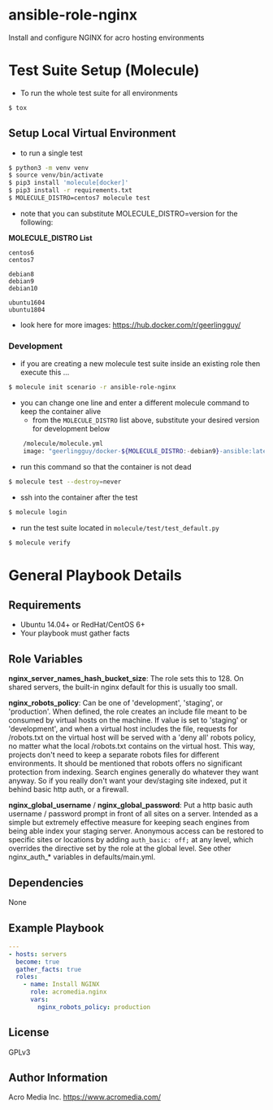 # ansible-role-nginx

Install and configure NGINX for acro hosting environments

# Test Suite Setup (Molecule)

- To run the whole test suite for all environments
```bash
$ tox
```

## Setup Local Virtual Environment

- to run a single test
```bash
$ python3 -m venv venv
$ source venv/bin/activate
$ pip3 install 'molecule[docker]'
$ pip3 install -r requirements.txt
$ MOLECULE_DISTRO=centos7 molecule test
```

- note that you can substitute MOLECULE_DISTRO=version for the following:

__MOLECULE_DISTRO List__

    centos6
    centos7
    
    debian8
    debian9
    debian10
    
    ubuntu1604
    ubuntu1804

- look here for more images: https://hub.docker.com/r/geerlingguy/
    
### Development

- if you are creating a new molecule test suite inside an existing role then execute this ...
```bash 
$ molecule init scenario -r ansible-role-nginx
```
- you can change one line and enter a different molecule command to keep the container alive
    - from the ```MOLECULE_DISTRO``` list above, substitute your desired version for development below
    
```bash
    /molecule/molecule.yml
    image: "geerlingguy/docker-${MOLECULE_DISTRO:-debian9}-ansible:latest"
```

- run this command so that the container is not dead
```bash
$ molecule test --destroy=never
```

- ssh into the container after the test
```bash
$ molecule login
```

- run the test suite located in ```molecule/test/test_default.py```
```bash
$ molecule verify
```

# General Playbook Details

## Requirements

* Ubuntu 14.04+ or RedHat/CentOS 6+
* Your playbook must gather facts

## Role Variables

**nginx_server_names_hash_bucket_size**: The role sets this to 128. On shared servers, the built-in nginx default for this is usually too small.

**nginx_robots_policy**: Can be one of  'development', 'staging', or 'production'. When defined, the role creates an include file meant to be consumed by virtual hosts on the machine.  If value is set to 'staging' or 'development', and when a virtual host includes the file, requests for /robots.txt on the virtual host will be served with a 'deny all' robots policy, no matter what the local /robots.txt contains on the virtual host. This way, projects don't need to keep a separate robots files for different environments. It should be mentioned that robots offers no significant protection from indexing. Search engines generally do whatever they want anyway. So if you really don't want your dev/staging site indexed, put it behind basic http auth, or a firewall.

**nginx_global_username** / **nginx_global_password**: Put a http basic auth username / password prompt in front of all sites on a server. Intended as a simple but extremely effective measure for keeping seach engines from being able index your staging server. Anonymous access can be restored to specific sites or locations by adding `auth_basic: off;` at any level, which overrides the directive set by the role at the global level. See other nginx_auth_* variables in defaults/main.yml.

## Dependencies

None

## Example Playbook

```yaml
---
- hosts: servers
  become: true
  gather_facts: true
  roles:
    - name: Install NGINX
      role: acromedia.nginx
      vars:
        nginx_robots_policy: production
```

## License

GPLv3

## Author Information

Acro Media Inc.
https://www.acromedia.com/
